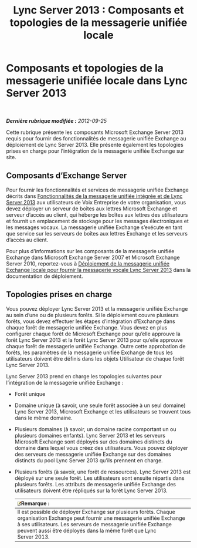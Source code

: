 ﻿---
title: 'Lync Server 2013 : Composants et topologies de la messagerie unifiée locale'
TOCTitle: Composants et topologies de la messagerie unifiée locale
ms:assetid: 22fc87cf-a7e5-4c8c-bb9b-101e5380cdcf
ms:mtpsurl: https://technet.microsoft.com/fr-fr/library/Gg425711(v=OCS.15)
ms:contentKeyID: 49296523
ms.date: 05/20/2016
mtps_version: v=OCS.15
ms.translationtype: HT
---

# Composants et topologies de la messagerie unifiée locale dans Lync Server 2013

 

_**Dernière rubrique modifiée :** 2012-09-25_

Cette rubrique présente les composants Microsoft Exchange Server 2013 requis pour fournir des fonctionnalités de messagerie unifiée Exchange au déploiement de Lync Server 2013. Elle présente également les topologies prises en charge pour l’intégration de la messagerie unifiée Exchange sur site.

## Composants d’Exchange Server

Pour fournir les fonctionnalités et services de messagerie unifiée Exchange décrits dans [Fonctionnalités de la messagerie unifiée intégrée et de Lync Server 2013](lync-server-2013-features-of-integrated-unified-messaging.md) aux utilisateurs de Voix Entreprise de votre organisation, vous devez déployer un serveur de boîtes aux lettres Microsoft Exchange et serveur d’accès au client, qui héberge les boîtes aux lettres des utilisateurs et fournit un emplacement de stockage pour les messages électroniques et les messages vocaux. La messagerie unifiée Exchange s’exécute en tant que service sur les serveurs de boîtes aux lettres Exchange et les serveurs d’accès au client.

Pour plus d’informations sur les composants de la messagerie unifiée Exchange dans Microsoft Exchange Server 2007 et Microsoft Exchange Server 2010, reportez-vous à [Déploiement de la messagerie unifiée Exchange locale pour fournir la messagerie vocale Lync Server 2013](lync-server-2013-deploying-on-premises-exchange-um-to-provide-lync-server-2013-voice-mail.md) dans la documentation de déploiement.

## Topologies prises en charge

Vous pouvez déployer Lync Server 2013 et la messagerie unifiée Exchange au sein d’une ou de plusieurs forêts. Si le déploiement couvre plusieurs forêts, vous devez effectuer les étapes d’intégration d’Exchange dans chaque forêt de messagerie unifiée Exchange. Vous devez en plus configurer chaque forêt de Microsoft Exchange pour qu’elle approuve la forêt Lync Server 2013 et la forêt Lync Server 2013 pour qu’elle approuve chaque forêt de messagerie unifiée Exchange. Outre cette approbation de forêts, les paramètres de la messagerie unifiée Exchange de tous les utilisateurs doivent être définis dans les objets Utilisateur de chaque forêt Lync Server 2013.

Lync Server 2013 prend en charge les topologies suivantes pour l’intégration de la messagerie unifiée Exchange :

  - Forêt unique

  - Domaine unique (à savoir, une seule forêt associée à un seul domaine) Lync Server 2013, Microsoft Exchange et les utilisateurs se trouvent tous dans le même domaine.

  - Plusieurs domaines (à savoir, un domaine racine comportant un ou plusieurs domaines enfants). Lync Server 2013 et les serveurs Microsoft Exchange sont déployés sur des domaines distincts du domaine dans lequel vous créez des utilisateurs. Vous pouvez déployer des serveurs de messagerie unifiée Exchange sur des domaines distincts du pool Lync Server 2013 qu’ils prennent en charge.

  - Plusieurs forêts (à savoir, une forêt de ressources). Lync Server 2013 est déployé sur une seule forêt. Les utilisateurs sont ensuite répartis dans plusieurs forêts. Les attributs de messagerie unifiée Exchange des utilisateurs doivent être répliqués sur la forêt Lync Server 2013.
    
    <table>
    <thead>
    <tr class="header">
    <th><img src="images/Gg398920.note(OCS.15).gif" title="note" alt="note" />Remarque :</th>
    </tr>
    </thead>
    <tbody>
    <tr class="odd">
    <td>Il est possible de déployer Exchange sur plusieurs forêts. Chaque organisation Exchange peut fournir une messagerie unifiée Exchange à ses utilisateurs. Les serveurs de messagerie unifiée Exchange peuvent aussi être déployés dans la même forêt que Lync Server 2013.</td>
    </tr>
    </tbody>
    </table>

